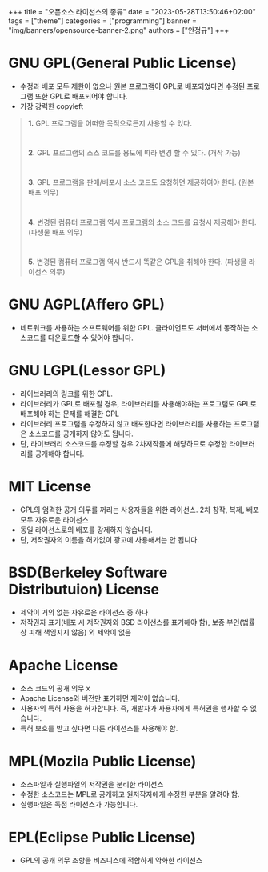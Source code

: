+++
title = "오픈소스 라이선스의 종류"
date = "2023-05-28T13:50:46+02:00"
tags = ["theme"]
categories = ["programming"]
banner = "img/banners/opensource-banner-2.png"
authors = ["안정규"]
+++

# GNU GPL(General Public License)
- 수정과 배포 모두 제한이 없으나 원본 프로그램이 GPL로 배포되었다면 수정된 프로그램 또한 GPL로 배포되어야 합니다.  
- 가장 강력한 copyleft  
    

> **1.** GPL 프로그램을 어떠한 목적으로든지 사용할 수 있다.      
> #
> **2.** GPL 프로그램의 소스 코드를 용도에 따라 변경 할 수 있다. (개작 가능)
> #
> **3.** GPL 프로그램을 판매/배포시 소스 코드도 요청하면 제공하여야 한다. (원본 배포 의무)
> #
> **4.** 변경된 컴퓨터 프로그램 역시 프로그램의 소스 코드를 요청시 제공해야 한다. (파생물 배포 의무)
> #
> **5.** 변경된 컴퓨터 프로그램 역시 반드시 똑같은 GPL을 취해야 한다. (파생물 라이선스 의무)    

   


# GNU AGPL(Affero GPL)
- 네트워크를 사용하는 소프트웨어를 위한 GPL. 클라이언트도 서버에서 동작하는 소스코드를 다운로드할 수 있어야 합니다.

# GNU LGPL(Lessor GPL)
- 라이브러리의 링크를 위한 GPL. 
- 라이브러리가 GPL로 배포될 경우, 라이브러리를 사용해야하는 프로그램도 GPL로 배포해야 하는 문제를 해결한 GPL
- 라이브러리 프로그램을 수정하지 않고 배포한다면 라이브러리를 사용하는 프로그램은 소스코드를 공개하지 않아도 됩니다.
- 단, 라이브러리 소스코드를 수정할 경우 2차저작물에 해당하므로 수정한 라이브러리를 공개해야 합니다.

# MIT License
- GPL의 엄격한 공개 의무를 꺼리는 사용자들을 위한 라이선스. 2차 창작, 복제, 배포 모두 자유로운 라이선스
- 동일 라이선스로의 배포를 강제하지 않습니다.
- 단, 저작권자의 이름을 허가없이 광고에 사용해서는 안 됩니다.

# BSD(Berkeley Software Distributuion) License
- 제약이 거의 없는 자유로운 라이선스 중 하나
- 저작권자 표기(배포 시 저작권자와 BSD 라이선스를 표기해야 함), 보증 부인(법률상 피해 책임지지 않음) 외 제약이 없음

# Apache License
- 소스 코드의 공개 의무 x
- Apache License와 버전만 표기하면 제약이 없습니다.
- 사용자의 특허 사용을 허가합니다. 즉, 개발자가 사용자에게 특허권을 행사할 수 없습니다.
- 특허 보호를 받고 싶다면 다른 라이선스를 사용해야 함.

# MPL(Mozila Public License)
- 소스파일과 실행파일의 저작권을 분리한 라이선스
- 수정한 소스코드는 MPL로 공개하고 원저작자에게 수정한 부분을 알려야 함.
- 실행파일은 독점 라이선스가 가능합니다.

# EPL(Eclipse Public License)
- GPL의 공개 의무 조항을 비즈니스에 적합하게 약화한 라이선스